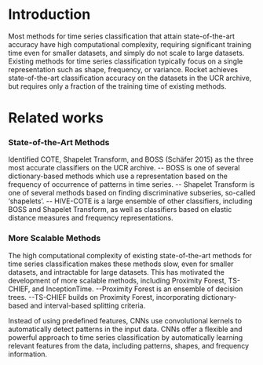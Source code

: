 # Introduction
Most methods for time series classification that attain state-of-the-art accuracy have high computational complexity, requiring significant training time even for smaller datasets, and simply do not scale to large datasets.
Existing methods for time series classification typically focus on a single representation such as shape, frequency, or variance.
Rocket achieves state-of-the-art classification accuracy on the datasets in the UCR archive, but requires only a fraction of the training time of existing methods.


# Related works
### State-of-the-Art Methods
Identified COTE, Shapelet Transform, and BOSS (Schäfer 2015) as the three most accurate classifiers on the UCR archive. 
 -- BOSS is one of several dictionary-based methods which use a representation based on the frequency of occurrence of patterns in time series.
 -- Shapelet Transform is one of several methods based on finding discriminative subseries, so-called ‘shapelets’.
 -- HIVE-COTE is a large ensemble of other classifiers, including BOSS and Shapelet Transform, as well as classifiers based on elastic distance measures and frequency representations.

 ### More Scalable Methods
The high computational complexity of existing state-of-the-art methods for time series classification makes these methods slow, even for smaller datasets, and intractable for large datasets. 
This has motivated the development of more scalable methods, including Proximity Forest, TS-CHIEF, and InceptionTime.
--Proximity Forest is an ensemble of decision trees.
--TS-CHIEF builds on Proximity Forest, incorporating dictionary-based and interval-based splitting criteria.


Instead of using predefined features, CNNs use convolutional kernels to automatically detect patterns in the input data.
CNNs offer a flexible and powerful approach to time series classification by automatically learning relevant features from the data, including patterns, shapes, and frequency information.
